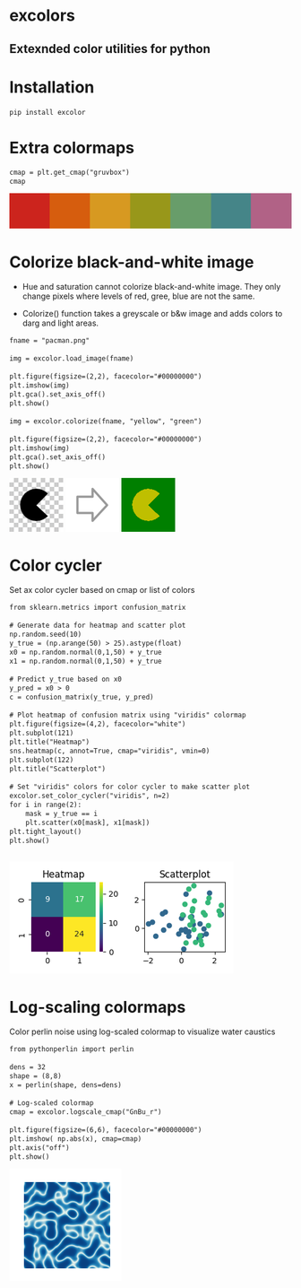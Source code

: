 # excolors

## Extexnded color utilities for python
#

# Installation
```
pip install excolor
```


# Extra colormaps

```
cmap = plt.get_cmap("gruvbox")
cmap
```

![](img/colormap.png)

# Colorize black-and-white image

- Hue and saturation cannot colorize black-and-white image. They only change pixels where levels of red, gree, blue are not the same. 

- Colorize() function takes a greyscale or b&w image and adds colors to darg and light areas.


```
fname = "pacman.png"

img = excolor.load_image(fname)

plt.figure(figsize=(2,2), facecolor="#00000000")
plt.imshow(img)
plt.gca().set_axis_off()
plt.show()

img = excolor.colorize(fname, "yellow", "green")

plt.figure(figsize=(2,2), facecolor="#00000000")
plt.imshow(img)
plt.gca().set_axis_off()
plt.show()

```

![](img/pacman.png)
![](img/arrow.png)
![](img/colorized.png)

# Color cycler

Set ax color cycler based on cmap or list of colors

```
from sklearn.metrics import confusion_matrix

# Generate data for heatmap and scatter plot
np.random.seed(10)
y_true = (np.arange(50) > 25).astype(float)
x0 = np.random.normal(0,1,50) + y_true
x1 = np.random.normal(0,1,50) + y_true

# Predict y_true based on x0
y_pred = x0 > 0
c = confusion_matrix(y_true, y_pred)

# Plot heatmap of confusion matrix using "viridis" colormap
plt.figure(figsize=(4,2), facecolor="white")
plt.subplot(121)
plt.title("Heatmap")
sns.heatmap(c, annot=True, cmap="viridis", vmin=0)
plt.subplot(122)
plt.title("Scatterplot")

# Set "viridis" colors for color cycler to make scatter plot
excolor.set_color_cycler("viridis", n=2)
for i in range(2):
    mask = y_true == i
    plt.scatter(x0[mask], x1[mask])
plt.tight_layout()
plt.show()


```

![](img/charts.png)

# Log-scaling colormaps

Color perlin noise using log-scaled colormap to visualize water caustics

```
from pythonperlin import perlin

dens = 32
shape = (8,8)
x = perlin(shape, dens=dens)

# Log-scaled colormap
cmap = excolor.logscale_cmap("GnBu_r")

plt.figure(figsize=(6,6), facecolor="#00000000")
plt.imshow( np.abs(x), cmap=cmap)
plt.axis("off")
plt.show()
```

![](img/caustics.png)

